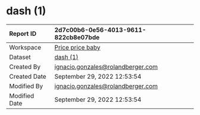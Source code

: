 



# dash (1)

|Report ID|2d7c00b6-0e56-4013-9611-822cb8e07bde|
| :--- | :--- |
|Workspace|[Price price baby](../Workspaces/Price-price-baby.md)|
|Dataset|[dash (1)](../Datasets/dash-(1).md)|
|Created By|ignacio.gonzales@rolandberger.com|
|Created Date|September 29, 2022 12:53:54|
|Modified By|ignacio.gonzales@rolandberger.com|
|Modified Date|September 29, 2022 12:53:54|

